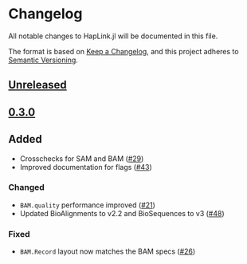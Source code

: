 # Changelog

All notable changes to HapLink.jl will be documented in this file.

The format is based on [Keep a Changelog](https://keepachangelog.com/en/1.0.0/),
and this project adheres to [Semantic Versioning](https://semver.org/spec/v2.0.0.html).

## [Unreleased]

## [0.3.0]

## Added

- Crosschecks for SAM and BAM ([#29](https://github.com/BioJulia/XAM.jl/pull/29))
- Improved documentation for flags ([#43](https://github.com/BioJulia/XAM.jl/pull/43))

### Changed

- `BAM.quality` performance improved ([#21](https://github.com/BioJulia/XAM.jl/issues/21))
- Updated BioAlignments to v2.2 and BioSequences to v3 ([#48](https://github.com/BioJulia/XAM.jl/pull/48))

### Fixed

- `BAM.Record` layout now matches the BAM specs ([#26](https://github.com/BioJulia/XAM.jl/pull/26))

[Unreleased]: https://github.com/BioJulia/XAM.jl/compare/v0.3.0...HEAD
[0.3.0]: https://github.com/BioJulia/XAM.jl/compare/v0.2.8...v0.3.0
